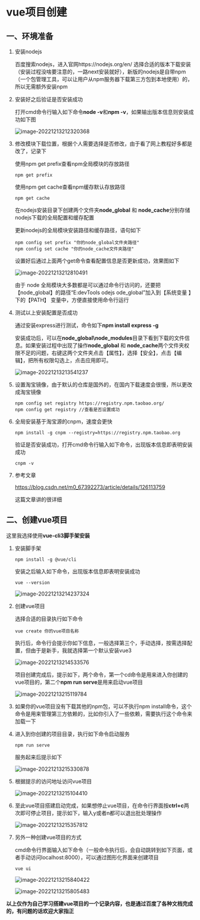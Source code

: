 # vue项目创建

## 一、环境准备

1. 安装nodejs

   百度搜索nodejs，进入官网https://nodejs.org/en/
   选择合适的版本下载安装（安装过程没啥要注意的，一路next安装就好），新版的nodejs是自带npm（一个包管理工具，可以让用户从npm服务器下载第三方包到本地使用）的，所以无需额外安装npm

2. 安装好之后验证是否安装成功

   打开cmd命令行输入如下命令**node -v**和**npm -v**，如果输出版本信息则安装成功如下图

   ![image-20221213212320368](C:\Users\tongxin\AppData\Roaming\Typora\typora-user-images\image-20221213212320368.png)

3. 修改模块下载位置，根据个人需要选择是否修改，由于看了网上教程好多都是改了，记录下

   使用npm get prefix查看npm全局模块的存放路径

   ```
   npm get prefix
   ```

   使用npm get cache查看npm缓存默认存放路径

   ```
   npm get cache
   ```

   在nodejs安装目录下创建两个文件夹**node_global** 和 **node_cache**分别存储nodejs下载的全局配置和缓存配置

   更新nodejs的全局模块安装路径和缓存路径，语句如下

   ~~~
   npm config set prefix "你的node_global文件夹路径"
   npm config set cache "你的node_cache文件夹路径"
   ~~~

   设置好后通过上面两个get命令查看配置信息是否更新成功，效果图如下

   ![image-20221213212810491](C:\Users\tongxin\AppData\Roaming\Typora\typora-user-images\image-20221213212810491.png)

   由于 node 全局模块大多数都是可以通过命令行访问的，还要把【node_global】的路径“E:devTools odejs ode_global”加入到【系统变量 】下的【PATH】 变量中，方便直接使用命令行运行

4. 测试以上安装配置是否成功

   通过安装express进行测试，命令如下**npm install express -g**

   安装成功后，可以在**node_global\node_modules**目录下看到下载的文件信息。如果安装过程中出现了操作**node_global** 和 **node_cache**两个文件夹权限不足的问题，右键这两个文件夹点击【属性】，选择【安全】，点击【编辑】，把所有权限勾选上，点击应用即可。

   ![image-20221213213541237](C:\Users\tongxin\AppData\Roaming\Typora\typora-user-images\image-20221213213541237.png)

5. 设置淘宝镜像，由于默认的仓库是国外的，在国内下载速度会很慢，所以更改成淘宝镜像

   ~~~
   npm config set registry https://registry.npm.taobao.org/
   npm config get registry //查看是否设置成功
   ~~~

6. 全局安装基于淘宝源的cnpm，速度会更快

   ~~~
   npm install -g cnpm --registry=https://registry.npm.taobao.org
   ~~~

   验证是否安装成功，打开cmd命令行输入如下命令，出现版本信息即表明安装成功

   ~~~
   cnpm -v
   ~~~

7. 参考文章

   https://blog.csdn.net/m0_67392273/article/details/126113759

   这篇文章讲的很详细



## 二、创建vue项目

这里我选择使用**vue-cli3脚手架安装**

1. 安装脚手架

   ~~~
   npm install -g @vue/cli
   ~~~

   安装之后输入如下命令，出现版本信息即表明安装成功

   ~~~
   vue --version
   ~~~

   ![image-20221213214237324](C:\Users\tongxin\AppData\Roaming\Typora\typora-user-images\image-20221213214237324.png)

2. 创建vue项目

   选择合适的目录执行如下命令

   ~~~
   vue create 你的vue项目名称
   ~~~

   执行后，命令行会提示你如下信息，一般选择第三个，手动选择，按需选择配置，但由于是新手，我就选择第一个默认安装vue3

   ![image-20221213214533576](C:\Users\tongxin\AppData\Roaming\Typora\typora-user-images\image-20221213214533576.png)

   项目创建完成后，提示如下，两个命令，第一个cd命令是用来进入你创建的vue项目的，第二个**npm run serve**是用来启动vue项目

   ![image-20221213215119784](C:\Users\tongxin\AppData\Roaming\Typora\typora-user-images\image-20221213215119784.png)

3. 如果你的vue项目没有下载其他的npm包，可以不执行npm install命令，这个命令是用来管理第三方依赖的，比如你引入了一些依赖，需要执行这个命令来加载一下

4. 进入到你创建的项目目录，执行如下命令启动服务

   ~~~
   npm run serve
   ~~~

   服务起来后提示如下

   ![image-20221213215330878](C:\Users\tongxin\AppData\Roaming\Typora\typora-user-images\image-20221213215330878.png)

5. 根据提示的访问地址访问vue项目

   ![image-20221213215104410](C:\Users\tongxin\AppData\Roaming\Typora\typora-user-images\image-20221213215104410.png)

6. 至此vue项目搭建启动完成，如果想停止vue项目，在命令行界面按**ctrl+c**两次即可停止项目，提示如下，输入y或者n都可以退出批处理操作

   ![image-20221213215357812](C:\Users\tongxin\AppData\Roaming\Typora\typora-user-images\image-20221213215357812.png)

7. 另外一种创建vue项目的方式

   cmd命令行界面输入如下命令（一般命令执行后，会自动跳转到如下页面，或者手动访问localhost:8000），可以通过图形化界面来创建项目

   ~~~
   vue ui
   ~~~

   ![image-20221213215840422](C:\Users\tongxin\AppData\Roaming\Typora\typora-user-images\image-20221213215840422.png)

   ![image-20221213215805483](C:\Users\tongxin\AppData\Roaming\Typora\typora-user-images\image-20221213215805483.png)





**以上仅作为自己学习搭建vue项目的一个记录内容，也是通过百度了各种文档完成的，有问题的话欢迎大家指正**